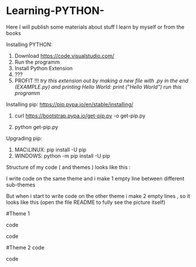 # Learning-PYTHON-
Here I will publish some materials about stuff I learn by myself or from the books

Installing PYTHON:
1) Download https://code.visualstudio.com/ 
2) Run the programm 
3) Install Python Extension
4) ???
5) PROFIT !!!
*try this extension out by making a new file with .py in the end (EXAMPLE.py) and printing Hello World: print ("Hello World") run this programm*

Installing pip:
https://pip.pypa.io/en/stable/installing/
1) curl https://bootstrap.pypa.io/get-pip.py -o get-pip.py

2) python get-pip.py

Upgrading pip:
1) MAC\LINUX:   pip install -U pip
2) WINDOWS: python -m pip install -U pip



Structure of my code ( and themes ) looks like this :

I write code on the same theme and i make 1 empty line between different sub-themes

But when i start to write code on the other theme i make 2 empty lines , so it looks like this (open the file README to fully see the picture itself)

#Theme 1

code

code


#Theme 2
code

code
